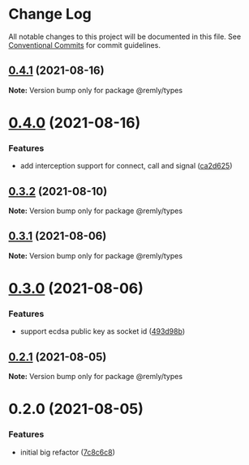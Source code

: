 # Change Log

All notable changes to this project will be documented in this file.
See [Conventional Commits](https://conventionalcommits.org) for commit guidelines.

## [0.4.1](https://gitr.net/mindary/remly/compare/@remly/types@0.4.0...@remly/types@0.4.1) (2021-08-16)

**Note:** Version bump only for package @remly/types





# [0.4.0](https://gitr.net/mindary/remly/compare/@remly/types@0.3.2...@remly/types@0.4.0) (2021-08-16)


### Features

* add interception support for connect, call and signal ([ca2d625](https://gitr.net/mindary/remly/commits/ca2d625c216f18420c7d5c73ed26296ca9297974))





## [0.3.2](https://gitr.net/mindary/remly/compare/@remly/types@0.3.1...@remly/types@0.3.2) (2021-08-10)

**Note:** Version bump only for package @remly/types





## [0.3.1](https://gitr.net/mindary/remly/compare/@remly/types@0.3.0...@remly/types@0.3.1) (2021-08-06)

**Note:** Version bump only for package @remly/types





# [0.3.0](https://gitr.net/mindary/remly/compare/@remly/types@0.2.1...@remly/types@0.3.0) (2021-08-06)


### Features

* support ecdsa public key as socket id ([493d98b](https://gitr.net/mindary/remly/commits/493d98b2f924ae1c5dbf25ef5603082c3f35f928))





## [0.2.1](https://gitr.net/mindary/remly/compare/@remly/types@0.2.0...@remly/types@0.2.1) (2021-08-05)

**Note:** Version bump only for package @remly/types





# 0.2.0 (2021-08-05)


### Features

* initial big refactor ([7c8c6c8](https://gitr.net/mindary/remly/commits/7c8c6c813f12b4d686b4f59feab4c4abc01e30e6))
